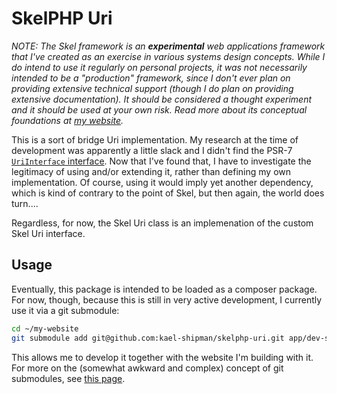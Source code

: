 # SkelPHP Uri

*NOTE: The Skel framework is an __experimental__ web applications framework that I've created as an exercise in various systems design concepts. While I do intend to use it regularly on personal projects, it was not necessarily intended to be a "production" framework, since I don't ever plan on providing extensive technical support (though I do plan on providing extensive documentation). It should be considered a thought experiment and it should be used at your own risk. Read more about its conceptual foundations at [my website](https://colors.kaelshipman.me/about/this-website).*

This is a sort of bridge Uri implementation. My research at the time of development was apparently a little slack and I didn't find the PSR-7 [`UriInterface` interface](https://github.com/php-fig/http-message/blob/master/src/UriInterface.php). Now that I've found that, I have to investigate the legitimacy of using and/or extending it, rather than defining my own implementation. Of course, using it would imply yet another dependency, which is kind of contrary to the point of Skel, but then again, the world does turn....

Regardless, for now, the Skel Uri class is an implemenation of the custom Skel Uri interface.

## Usage

Eventually, this package is intended to be loaded as a composer package. For now, though, because this is still in very active development, I currently use it via a git submodule:

```bash
cd ~/my-website
git submodule add git@github.com:kael-shipman/skelphp-uri.git app/dev-src/skelphp/uri
```

This allows me to develop it together with the website I'm building with it. For more on the (somewhat awkward and complex) concept of git submodules, see [this page](https://git-scm.com/book/en/v2/Git-Tools-Submodules).

